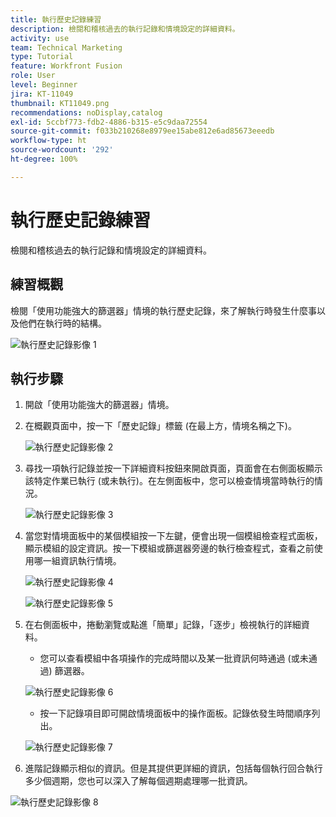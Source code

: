 ```yaml
---
title: 執行歷史記錄練習
description: 檢閱和稽核過去的執行記錄和情境設定的詳細資料。
activity: use
team: Technical Marketing
type: Tutorial
feature: Workfront Fusion
role: User
level: Beginner
jira: KT-11049
thumbnail: KT11049.png
recommendations: noDisplay,catalog
exl-id: 5ccbf773-fdb2-4886-b315-e5c9daa72554
source-git-commit: f033b210268e8979ee15abe812e6ad85673eeedb
workflow-type: ht
source-wordcount: '292'
ht-degree: 100%

---
```


# 執行歷史記錄練習

檢閱和稽核過去的執行記錄和情境設定的詳細資料。

## 練習概觀

檢閱「使用功能強大的篩選器」情境的執行歷史記錄，來了解執行時發生什麼事以及他們在執行時的結構。

![執行歷史記錄影像 1](../12-exercises/assets/execution-history-walkthrough-1.png)

## 執行步驟

1. 開啟「使用功能強大的篩選器」情境。
1. 在概觀頁面中，按一下「歷史記錄」標籤 (在最上方，情境名稱之下)。

   ![執行歷史記錄影像 2](../12-exercises/assets/execution-history-walkthrough-2.png)

1. 尋找一項執行記錄並按一下詳細資料按鈕來開啟頁面，頁面會在右側面板顯示該特定作業已執行 (或未執行)。在左側面板中，您可以檢查情境當時執行的情況。

   ![執行歷史記錄影像 3](../12-exercises/assets/execution-history-walkthrough-3.png)

1. 當您對情境面板中的某個模組按一下左鍵，便會出現一個模組檢查程式面板，顯示模組的設定資訊。按一下模組或篩選器旁邊的執行檢查程式，查看之前使用哪一組資訊執行情境。

   ![執行歷史記錄影像 4](../12-exercises/assets/execution-history-walkthrough-4.png)

   ![執行歷史記錄影像 5](../12-exercises/assets/execution-history-walkthrough-5.png)


1. 在右側面板中，捲動瀏覽或點進「簡單」記錄，「逐步」檢視執行的詳細資料。

   + 您可以查看模組中各項操作的完成時間以及某一批資訊何時通過 (或未通過) 篩選器。

   ![執行歷史記錄影像 6](../12-exercises/assets/execution-history-walkthrough-6.png)

   + 按一下記錄項目即可開啟情境面板中的操作面板。記錄依發生時間順序列出。


   ![執行歷史記錄影像 7](../12-exercises/assets/execution-history-walkthrough-7.png)


1. 進階記錄顯示相似的資訊。但是其提供更詳細的資訊，包括每個執行回合執行多少個週期，您也可以深入了解每個週期處理哪一批資訊。

![執行歷史記錄影像 8](../12-exercises/assets/execution-history-walkthrough-8.png)
